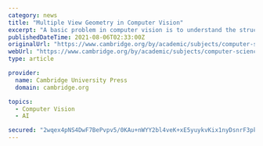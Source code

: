```yaml
---
category: news
title: "Multiple View Geometry in Computer Vision"
excerpt: "A basic problem in computer vision is to understand the structure of a real world scene given several images of it. Techniques for solving this problem are taken from projective geometry and photogrammetry. Here, the authors cover the geometric principles ..."
publishedDateTime: 2021-08-06T02:33:00Z
originalUrl: "https://www.cambridge.org/by/academic/subjects/computer-science/computer-graphics-image-processing-and-robotics/multiple-view-geometry-computer-vision-2nd-edition?format=PB&isbn=9780521540513"
webUrl: "https://www.cambridge.org/by/academic/subjects/computer-science/computer-graphics-image-processing-and-robotics/multiple-view-geometry-computer-vision-2nd-edition?format=PB&isbn=9780521540513"
type: article

provider:
  name: Cambridge University Press
  domain: cambridge.org

topics:
  - Computer Vision
  - AI

secured: "2wqex4pNS4DwF7BePvpv5/0KAu+nWYY2bl4veK+xE5yuykvKix1nyDsnrF3pkRCuaBNH4EGtAW97Z9y9BnS4Xw8XuU8x+DqDQxAXcuS8rTC6Nw7K95F2IIzeEXtNmFK2/xujS/1exOq3iIp7hwuniu58Tb1B0utJvLtByBF4N1ZfAxaf44cwzZPLAP+FveYRVA2k/i4pNP+Hh3syz9FLcAgN5mBqJbGON3LOzOyQIxtrXUfv6jnP2tHLzzqRiV/zE7U/QELfbu8FybO5K+fT0YWUx8TD8k14NT4zNJ0nXOkn7P7evQtUtUeBZ1CwO22T3gmEU0aMGADfbvXrpIlynBYsPdiSGLwlyEFihez7QM0=;sCv3PoExc75khrqfZL2OgQ=="
---
```


